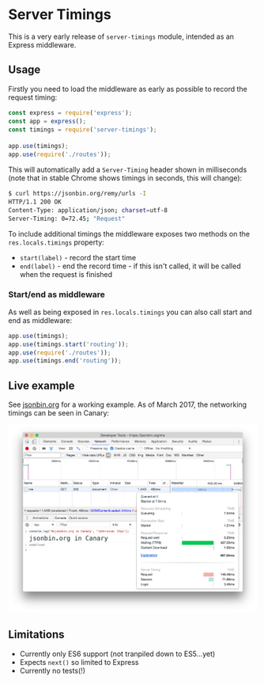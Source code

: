 # Server Timings

This is a very early release of `server-timings` module, intended as an Express middleware.

## Usage

Firstly you need to load the middleware as early as possible to record the request timing:

```js
const express = require('express');
const app = express();
const timings = require('server-timings');

app.use(timings);
app.use(require('./routes'));
```

This will automatically add a `Server-Timing` header shown in milliseconds (note that in stable Chrome shows timings in seconds, this will change):

```bash
$ curl https://jsonbin.org/remy/urls -I
HTTP/1.1 200 OK
Content-Type: application/json; charset=utf-8
Server-Timing: 0=72.45; "Request"
```

To include additional timings the middleware exposes two methods on the `res.locals.timings` property:

- `start(label)` - record the start time
- `end(label)` - end the record time - if this isn't called, it will be called when the request is finished

### Start/end as middleware

As well as being exposed in `res.locals.timings` you can also call start and end as middleware:

```js
app.use(timings);
app.use(timings.start('routing'));
app.use(require('./routes'));
app.use(timings.end('routing'));
```

## Live example

See [jsonbin.org](https://jsonbin.org) for a working example. As of March 2017, the networking timings can be seen in Canary:

![Screenshot](.github/screenshot.png)

## Limitations

- Currently only ES6 support (not tranpiled down to ES5…yet)
- Expects `next()` so limited to Express
- Currently no tests(!)
